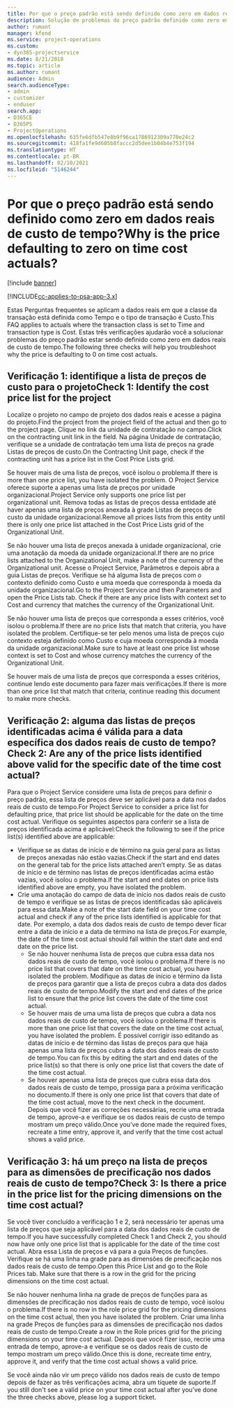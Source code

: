 ```yaml
---
title: Por que o preço padrão está sendo definido como zero em dados reais de custo de tempo?
description: Solução de problemas do preço padrão definido como zero em dados reais de custo de tempo.
author: rumant
manager: kfend
ms.service: project-operations
ms.custom:
- dyn365-projectservice
ms.date: 8/21/2018
ms.topic: article
ms.author: rumant
audience: Admin
search.audienceType:
- admin
- customizer
- enduser
search.app:
- D365CE
- D365PS
- ProjectOperations
ms.openlocfilehash: 635fe6dfb547e8b9f96ca1786912309a770e24c2
ms.sourcegitcommit: 418fa1fe9d605b8faccc2d5dee1b04b4e753f194
ms.translationtype: HT
ms.contentlocale: pt-BR
ms.lasthandoff: 02/10/2021
ms.locfileid: "5146244"
---
```

# <a name="why-is-the-price-defaulting-to-zero-on-time-cost-actuals"></a><span data-ttu-id="379c1-103">Por que o preço padrão está sendo definido como zero em dados reais de custo de tempo?</span><span class="sxs-lookup"><span data-stu-id="379c1-103">Why is the price defaulting to zero on time cost actuals?</span></span>

[!include [banner](../includes/psa-now-project-operations.md)]

[!INCLUDE[cc-applies-to-psa-app-3.x](../includes/cc-applies-to-psa-app-3x.md)]

<span data-ttu-id="379c1-104">Estas Perguntas frequentes se aplicam a dados reais em que a classe da transação está definida como Tempo e o tipo de transação é Custo.</span><span class="sxs-lookup"><span data-stu-id="379c1-104">This FAQ applies to actuals where the transaction class is set to Time and transaction type is Cost.</span></span> <span data-ttu-id="379c1-105">Estas três verificações ajudarão você a solucionar problemas do preço padrão estar sendo definido como zero em dados reais de custo de tempo.</span><span class="sxs-lookup"><span data-stu-id="379c1-105">The following three checks will help you troubleshoot why the price is defaulting to 0 on time cost actuals.</span></span>
 
## <a name="check-1-identify-the-cost-price-list-for-the-project"></a><span data-ttu-id="379c1-106">Verificação 1: identifique a lista de preços de custo para o projeto</span><span class="sxs-lookup"><span data-stu-id="379c1-106">Check 1: Identify the cost price list for the project</span></span>

<span data-ttu-id="379c1-107">Localize o projeto no campo de projeto dos dados reais e acesse a página do projeto.</span><span class="sxs-lookup"><span data-stu-id="379c1-107">Find the project from the project field of the actual and then go to the project page.</span></span> <span data-ttu-id="379c1-108">Clique no link da unidade de contratação no campo.</span><span class="sxs-lookup"><span data-stu-id="379c1-108">Click on the contracting unit link in the field.</span></span> <span data-ttu-id="379c1-109">Na página Unidade de contratação, verifique se a unidade de contratação tem uma lista de preços na grade Listas de preços de custo.</span><span class="sxs-lookup"><span data-stu-id="379c1-109">On the Contracting Unit page, check if the contracting unit has a price list in the Cost Price Lists grid.</span></span>

<span data-ttu-id="379c1-110">Se houver mais de uma lista de preços, você isolou o problema.</span><span class="sxs-lookup"><span data-stu-id="379c1-110">If there is more than one price list, you have isolated the problem.</span></span> <span data-ttu-id="379c1-111">O Project Service oferece suporte a apenas uma lista de preços por unidade organizacional.</span><span class="sxs-lookup"><span data-stu-id="379c1-111">Project Service only supports one price list per organizational unit.</span></span> <span data-ttu-id="379c1-112">Remova todas as listas de preços dessa entidade até haver apenas uma lista de preços anexada à grade Listas de preços de custo da unidade organizacional.</span><span class="sxs-lookup"><span data-stu-id="379c1-112">Remove all prices lists from this entity until there is only one price list attached in the Cost Price Lists grid of the Organizational Unit.</span></span>

<span data-ttu-id="379c1-113">Se não houver uma lista de preços anexada à unidade organizacional, crie uma anotação da moeda da unidade organizacional.</span><span class="sxs-lookup"><span data-stu-id="379c1-113">If there are no price lists attached to the Organizational Unit, make a note of the currency of the Organizational unit.</span></span> <span data-ttu-id="379c1-114">Acesse o Project Service, Parâmetros e depois abra a guia Listas de preços. Verifique se há alguma lista de preços com o contexto definido como Custo e uma moeda que corresponda à moeda da unidade organizacional.</span><span class="sxs-lookup"><span data-stu-id="379c1-114">Go to the Project Service and then Parameters and open the Price Lists tab. Check if there are any price lists with context set to Cost and currency that matches the currency of the Organizational Unit.</span></span>
 
<span data-ttu-id="379c1-115">Se não houver uma lista de preços que corresponda a esses critérios, você isolou o problema.</span><span class="sxs-lookup"><span data-stu-id="379c1-115">If there are no price lists that match that criteria, you have isolated the problem.</span></span> <span data-ttu-id="379c1-116">Certifique-se ter pelo menos uma lista de preços cujo contexto esteja definido como Custo e cuja moeda corresponda à moeda da unidade organizacional.</span><span class="sxs-lookup"><span data-stu-id="379c1-116">Make sure to have at least one price list whose context is set to Cost and whose currency matches the currency of the Organizational Unit.</span></span>

<span data-ttu-id="379c1-117">Se houver mais de uma lista de preços que corresponda a esses critérios, continue lendo este documento para fazer mais verificações.</span><span class="sxs-lookup"><span data-stu-id="379c1-117">If there is more than one price list that match that criteria, continue reading this document to make more checks.</span></span>

## <a name="check-2-are-any-of-the-price-lists-identified-above-valid-for-the-specific-date-of-the-time-cost-actual"></a><span data-ttu-id="379c1-118">Verificação 2: alguma das listas de preços identificadas acima é válida para a data específica dos dados reais de custo de tempo?</span><span class="sxs-lookup"><span data-stu-id="379c1-118">Check 2: Are any of the price lists identified above valid for the specific date of the time cost actual?</span></span>

<span data-ttu-id="379c1-119">Para que o Project Service considere uma lista de preços para definir o preço padrão, essa lista de preços deve ser aplicável para a data nos dados reais de custo de tempo.</span><span class="sxs-lookup"><span data-stu-id="379c1-119">For Project Service to consider a price list for defaulting price, that price list should be applicable for the date on the time cost actual.</span></span> <span data-ttu-id="379c1-120">Verifique os seguintes aspectos para conferir se a lista de preços identificada acima é aplicável:</span><span class="sxs-lookup"><span data-stu-id="379c1-120">Check the following to see if the price list(s) identified above are applicable:</span></span>

- <span data-ttu-id="379c1-121">Verifique se as datas de início e de término na guia geral para as listas de preços anexadas não estão vazias.</span><span class="sxs-lookup"><span data-stu-id="379c1-121">Check if the start and end dates on the general tab for the price lists attached aren’t empty.</span></span> <span data-ttu-id="379c1-122">Se as datas de início e de término nas listas de preços identificadas acima estão vazias, você isolou o problema.</span><span class="sxs-lookup"><span data-stu-id="379c1-122">If the start and end dates on price lists identified above are empty, you have isolated the problem.</span></span> 
- <span data-ttu-id="379c1-123">Crie uma anotação do campo de data de início nos dados reais de custo de tempo e verifique se as listas de preços identificadas são aplicáveis para essa data.</span><span class="sxs-lookup"><span data-stu-id="379c1-123">Make a note of the start date field on your time cost actual and check if any of the price lists identified is applicable for that date.</span></span> <span data-ttu-id="379c1-124">Por exemplo, a data dos dados reais de custo de tempo dever ficar entre a data de início e a data de término na lista de preços.</span><span class="sxs-lookup"><span data-stu-id="379c1-124">For example, the date of the time cost actual should fall within the start date and end date on the price list.</span></span> 
    - <span data-ttu-id="379c1-125">Se não houver nenhuma lista de preços que cubra essa data nos dados reais de custo de tempo, você isolou o problema.</span><span class="sxs-lookup"><span data-stu-id="379c1-125">If there is no price list that covers that date on the time cost actual, you have isolated the problem.</span></span> <span data-ttu-id="379c1-126">Modifique as datas de início e término da lista de preços para garantir que a lista de preços cubra a data dos dados reais de custo de tempo.</span><span class="sxs-lookup"><span data-stu-id="379c1-126">Modify the start and end dates of the price list to ensure that the price list covers the date of the time cost actual.</span></span> 
    - <span data-ttu-id="379c1-127">Se houver mais de uma uma lista de preços que cubra a data nos dados reais de custo de tempo, você isolou o problema.</span><span class="sxs-lookup"><span data-stu-id="379c1-127">If there is more than one price list that covers the date on the time cost actual, you have isolated the problem.</span></span> <span data-ttu-id="379c1-128">É possível corrigir isso editando as datas de início e de término das listas de preços para que haja apenas uma lista de preços cubra a data dos dados reais de custo de tempo.</span><span class="sxs-lookup"><span data-stu-id="379c1-128">You can fix this by editing the start and end dates of the price list(s) so that there is only one price list that covers the date of the time cost actual.</span></span> 
    - <span data-ttu-id="379c1-129">Se houver apenas uma lista de preços que cubra essa data dos dados reais de custo de tempo, prossiga para a próxima verificação no documento.</span><span class="sxs-lookup"><span data-stu-id="379c1-129">If there is only one price list that covers that date of the time cost actual, move to the next check in the document.</span></span>
<span data-ttu-id="379c1-130">Depois que você fizer as correções necessárias, recrie uma entrada de tempo, aprove-a e verifique se os dados reais de custo de tempo mostram um preço válido.</span><span class="sxs-lookup"><span data-stu-id="379c1-130">Once you’ve done made the required fixes, recreate a time entry, approve it, and verify that the time cost actual shows a valid price.</span></span>

## <a name="check-3-is-there-a-price-in-the-price-list-for-the-pricing-dimensions-on-the-time-cost-actual"></a><span data-ttu-id="379c1-131">Verificação 3: há um preço na lista de preços para as dimensões de precificação nos dados reais de custo de tempo?</span><span class="sxs-lookup"><span data-stu-id="379c1-131">Check 3: Is there a price in the price list for the pricing dimensions on the time cost actual?</span></span>

<span data-ttu-id="379c1-132">Se você tiver concluído a verificação 1 e 2, será necessário ter apenas uma lista de preços que seja aplicável para a data dos dados reais de custo de tempo.</span><span class="sxs-lookup"><span data-stu-id="379c1-132">If you have successfully completed Check 1 and Check 2, you should now have only one price list that is applicable for the date of the time cost actual.</span></span> <span data-ttu-id="379c1-133">Abra essa Lista de preços e vá para a guia Preços de funções. Verifique se há uma linha na grade para as dimensões de precificação nos dados reais de custo de tempo.</span><span class="sxs-lookup"><span data-stu-id="379c1-133">Open this Price List and go to the Role Prices tab. Make sure that there is a row in the grid for the pricing dimensions on the time cost actual.</span></span>

<span data-ttu-id="379c1-134">Se não houver nenhuma linha na grade de preços de funções para as dimensões de precificação nos dados reais de custo de tempo, você isolou o problema.</span><span class="sxs-lookup"><span data-stu-id="379c1-134">If there is no row in the role price grid for the pricing dimensions on the time cost actual, then you have isolated the problem.</span></span> <span data-ttu-id="379c1-135">Criar uma linha na grade Preços de funções para as dimensões de precificação nos dados reais de custo de tempo.</span><span class="sxs-lookup"><span data-stu-id="379c1-135">Create a row in the Role prices grid for the pricing dimensions on your time cost actual.</span></span> <span data-ttu-id="379c1-136">Depois que você fizer isso, recrie uma entrada de tempo, aprove-a e verifique se os dados reais de custo de tempo mostram um preço válido.</span><span class="sxs-lookup"><span data-stu-id="379c1-136">Once this is done, recreate time entry, approve it, and verify that the time cost actual shows a valid price.</span></span>
 
<span data-ttu-id="379c1-137">Se você ainda não vir um preço válido nos dados reais de custo de tempo depois de fazer as três verificações acima, abra um tíquete de suporte.</span><span class="sxs-lookup"><span data-stu-id="379c1-137">If you still don't see a valid price on your time cost actual after you’ve done the three checks above, please log a support ticket.</span></span>



